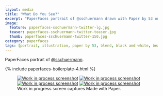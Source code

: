 ```yaml
---
layout: media
title: "What Do You See?"
excerpt: "PaperFaces portrait of @sschuermann drawn with Paper by 53 on an iPad."
image: 
  feature: paperfaces-sschuermann-twitter-lg.jpg
  teaser: paperfaces-sschuermann-twitter-teaser.jpg
  thumb: paperfaces-sschuermann-twitter-150.jpg
category: paperfaces
tags: [portrait, illustration, paper by 53, blend, black and white, beard]
---
```


PaperFaces portrait of [@sschuermann](http://twitter.com/sschuermann).

{% include paperfaces-boilerplate-4.html %}

<figure class="third">
  <a href="{{ site.url }}/images/paperfaces-sschuermann-process-1-lg.jpg"><img src="{{ site.url }}/images/paperfaces-sschuermann-process-1-600.jpg" alt="Work in process screenshot"></a>
  <a href="{{ site.url }}/images/paperfaces-sschuermann-process-2-lg.jpg"><img src="{{ site.url }}/images/paperfaces-sschuermann-process-2-600.jpg" alt="Work in process screenshot"></a>
  <a href="{{ site.url }}/images/paperfaces-sschuermann-process-3-lg.jpg"><img src="{{ site.url }}/images/paperfaces-sschuermann-process-3-600.jpg" alt="Work in process screenshot"></a>
  <a href="{{ site.url }}/images/paperfaces-sschuermann-process-4-lg.jpg"><img src="{{ site.url }}/images/paperfaces-sschuermann-process-4-600.jpg" alt="Work in process screenshot"></a>
  <figcaption>Work in progress screen captures Made with Paper.</figcaption>
</figure>